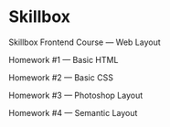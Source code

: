 # Skillbox
Skillbox Frontend Course — Web Layout

Homework #1 — Basic HTML

Homework #2 — Basic CSS

Homework #3 — Photoshop Layout

Homework #4 — Semantic Layout
